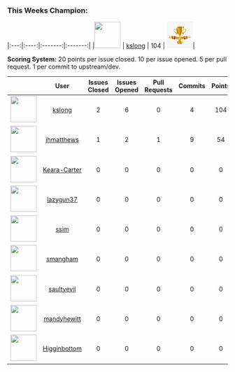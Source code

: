 
	
### This Weeks Champion:

|:---:|:----:|:-------:|:-------:|
|<img src="https://avatars0.githubusercontent.com/u/2530901?v=4" width="60" height="60" /> | [kslong](https://github.com/kslong) | 104 | <img src="img/trophy.jpg" width="60" height="60" />|

**Scoring System:** 
20 points per issue closed. 10 per issue opened. 5 per pull request. 1 per commit to upstream/dev.

|     |   User   |Issues Closed|Issues Opened|Pull Requests| Commits | Points |
|:---:|:--------:|:-----------:|:-----------:|:-----------:|:-------:|:-------:|
| <img src="https://avatars0.githubusercontent.com/u/2530901?v=4" width="60" height="60" /> | [kslong](https://github.com/kslong) | 2 | 6 | 0 | 4 | 104 |
| <img src="https://avatars1.githubusercontent.com/u/3007249?v=4" width="60" height="60" /> | [jhmatthews](https://github.com/jhmatthews) | 1 | 2 | 1 | 9 | 54 |
| <img src="https://avatars2.githubusercontent.com/u/40031694?v=4" width="60" height="60" /> | [Keara-Carter](https://github.com/Keara-Carter) | 0 | 0 | 0 | 0 | 0 |
| <img src="https://avatars1.githubusercontent.com/u/4816000?v=4" width="60" height="60" /> | [lazygun37](https://github.com/lazygun37) | 0 | 0 | 0 | 0 | 0 |
| <img src="https://avatars1.githubusercontent.com/u/790317?v=4" width="60" height="60" /> | [ssim](https://github.com/ssim) | 0 | 0 | 0 | 0 | 0 |
| <img src="https://avatars3.githubusercontent.com/u/8093436?v=4" width="60" height="60" /> | [smangham](https://github.com/smangham) | 0 | 0 | 0 | 0 | 0 |
| <img src="https://avatars2.githubusercontent.com/u/19627279?v=4" width="60" height="60" /> | [saultyevil](https://github.com/saultyevil) | 0 | 0 | 0 | 0 | 0 |
| <img src="https://avatars2.githubusercontent.com/u/32335653?v=4" width="60" height="60" /> | [mandyhewitt](https://github.com/mandyhewitt) | 0 | 0 | 0 | 0 | 0 |
| <img src="https://avatars0.githubusercontent.com/u/3329213?v=4" width="60" height="60" /> | [Higginbottom](https://github.com/Higginbottom) | 0 | 0 | 0 | 0 | 0 |
